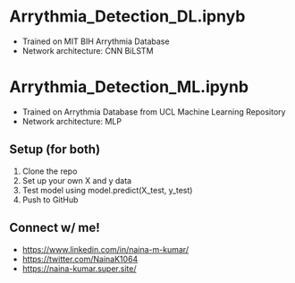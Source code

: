 # Arrythmia_Detection_DL.ipnyb
  - Trained on MIT BIH Arrythmia Database
  - Network architecture: CNN BiLSTM

# Arrythmia_Detection_ML.ipynb
  - Trained on Arrythmia Database from UCL Machine Learning Repository
  - Network architecture: MLP

## Setup (for both)
1. Clone the repo
2. Set up your own X and y data
3. Test model using model.predict(X_test, y_test)
4. Push to GitHub

## Connect w/ me!
- https://www.linkedin.com/in/naina-m-kumar/
- https://twitter.com/NainaK1064
- https://naina-kumar.super.site/
  
  

